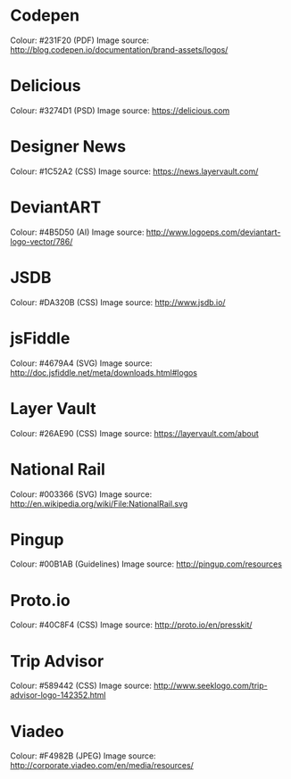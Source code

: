 # Codepen
Colour: #231F20 (PDF)
Image source: http://blog.codepen.io/documentation/brand-assets/logos/

# Delicious
Colour: #3274D1 (PSD)
Image source: https://delicious.com

# Designer News
Colour: #1C52A2 (CSS)
Image source: https://news.layervault.com/

# DeviantART
Colour: #4B5D50 (AI)
Image source: http://www.logoeps.com/deviantart-logo-vector/786/

# JSDB
Colour: #DA320B (CSS)
Image source: http://www.jsdb.io/

# jsFiddle
Colour: #4679A4 (SVG)
Image source: http://doc.jsfiddle.net/meta/downloads.html#logos

# Layer Vault
Colour: #26AE90 (CSS)
Image source: https://layervault.com/about

# National Rail
Colour: #003366 (SVG)
Image source: http://en.wikipedia.org/wiki/File:NationalRail.svg

# Pingup
Colour: #00B1AB (Guidelines)
Image source: http://pingup.com/resources

# Proto.io
Colour: #40C8F4 (CSS)
Image source: http://proto.io/en/presskit/

# Trip Advisor
Colour: #589442 (CSS)
Image source: http://www.seeklogo.com/trip-advisor-logo-142352.html

# Viadeo
Colour: #F4982B (JPEG)
Image source: http://corporate.viadeo.com/en/media/resources/